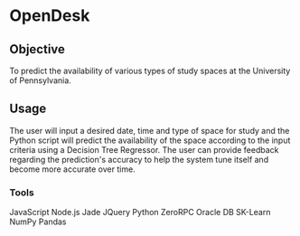 # OpenDesk

## Objective
 To predict the availability of various types of study spaces at the University of Pennsylvania.

## Usage
 The user will input a desired date, time and type of space for study and the Python script will predict the availability of the space according to the input criteria using a Decision Tree Regressor. The user can provide feedback regarding the prediction's accuracy to help the system tune itself and become more accurate over time.

### Tools
JavaScript
Node.js
Jade
JQuery
Python
ZeroRPC
Oracle DB
SK-Learn
NumPy
Pandas


